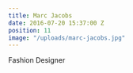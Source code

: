 ```yaml
---
title: Marc Jacobs
date: 2016-07-20 15:37:00 Z
position: 11
image: "/uploads/marc-jacobs.jpg"
---
```


Fashion Designer
